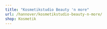 ```yaml
---
title: "Kosmetikstudio Beauty 'n more"
url: /hannover/kosmetikstudio-beauty-n-more/
shop: Kosmetik
---
```

